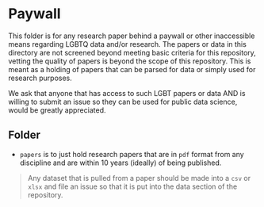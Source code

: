 
# Paywall 

This folder is for any research paper behind a paywall or other inaccessible means regarding LGBTQ data and/or research. The papers or data in this directory are not screened beyond meeting basic criteria for this repository, vetting the quality of papers is beyond the scope of this repository. This is meant as a holding of papers that can be parsed for data or simply used for research purposes.

We ask that anyone that has access to such LGBT papers or data AND is willing to submit an issue so they can be used for public data science, would be greatly appreciated.




## Folder

- `papers` is to just hold research papers that are in `pdf` format from any discipline and are within 10 years (ideally) of being published.

> Any dataset that is pulled from a paper should be made into a `csv` or `xlsx` and file an issue so that it is put into the data section of the repository. 

